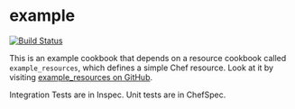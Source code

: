 # example

[![Build Status](https://travis-ci.org/kevindickerson-cookbooks/example.svg?branch=master)](https://travis-ci.org/kevindickerson-cookbooks/example)

This is an example cookbook that depends on a resource cookbook called `example_resources`, which defines a simple Chef resource. Look at it by visiting [example_resources on GitHub](https://github.com/kevindickerson-cookbooks/example_resources).

Integration Tests are in Inspec. Unit tests are in ChefSpec.
